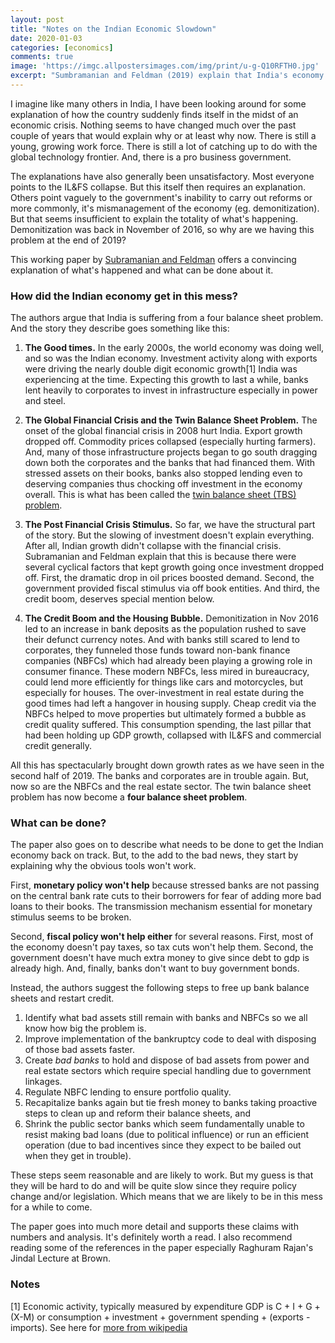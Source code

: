 ```yaml
---
layout: post
title: "Notes on the Indian Economic Slowdown"
date: 2020-01-03
categories: [economics]
comments: true
image: 'https://imgc.allpostersimages.com/img/print/u-g-Q10RFTH0.jpg'
excerpt: "Sumbramanian and Feldman (2019) explain that India's economy is sputtering because of a four balance sheet problem. And that monetary and fiscal policy won't help; significant reform and regulation will be required."
---
```


I imagine like many others in India, I have been looking around for some explanation of how the country suddenly finds itself in the midst of an economic crisis. Nothing seems to have changed much over the past couple of years that would explain why or at least why now. There is still a young, growing work force. There is still a lot of catching up to do with the global technology frontier. And, there is a pro business government.

The explanations have also generally been unsatisfactory. Most everyone points to the IL&FS collapse. But this itself then requires an explanation. Others point vaguely to the government's inability to carry out reforms or more commonly, it's mismanagement of the economy (eg. demonitization). But that seems insufficient to explain the totality of what's happening. Demonitization was back in November of 2016, so why are we having this problem at the end of 2019?

This working paper by [Subramanian and Feldman][paper] offers a convincing explanation of what's happened and what can be done about it.

### How did the Indian economy get in this mess?
The authors argue that India is suffering from a four balance sheet problem. And the story they describe goes something like this:

1. **The Good times.** In the early 2000s, the world economy was doing well, and so was the Indian economy. Investment activity along with exports were driving the nearly double digit economic growth[1] India was experiencing at the time. Expecting this growth to last a while, banks lent heavily to corporates to invest in infrastructure especially in power and steel.

2. **The Global Financial Crisis and the Twin Balance Sheet Problem.** The onset of the global financial crisis in 2008 hurt India. Export growth dropped off. Commodity prices collapsed (especially hurting farmers). And, many of those infrastructure projects began to go south dragging down both the corporates and the banks that had financed them. With stressed assets on their books, banks also stopped lending even to deserving companies thus chocking off investment in the economy overall. This is what has been called the [twin balance sheet (TBS) problem][economist].

3. **The Post Financial Crisis Stimulus.** So far, we have the structural part of the story. But the slowing of investment doesn't explain everything. After all, Indian growth didn't collapse with the financial crisis. Subramanian and Feldman explain that this is because there were several cyclical factors that kept growth going once investment dropped off. First, the dramatic drop in oil prices boosted demand. Second, the government provided fiscal stimulus via off book entities. And third, the credit boom, deserves special mention below.

4. **The Credit Boom and the Housing Bubble.** Demonitization in Nov 2016 led to an increase in bank deposits as the population rushed to save their defunct currency notes. And with banks still scared to lend to corporates, they funneled those funds toward non-bank finance companies (NBFCs) which had already been playing a growing role in consumer finance. These modern NBFCs,  less mired in bureaucracy, could lend more efficiently for things like cars and motorcycles, but especially for houses. The over-investment in real estate during the good times had left a hangover in housing supply. Cheap credit via the NBFCs helped to move properties but ultimately formed a bubble as credit quality suffered. This consumption spending, the last pillar that had been holding up GDP growth, collapsed with IL&FS and commercial credit generally.

All this has spectacularly brought down growth rates as we have seen in the second half of 2019. The banks and corporates are in trouble again. But, now so are the NBFCs and the real estate sector. The twin balance sheet problem has now become a **four balance sheet problem**.

### What can be done?
The paper also goes on to describe what needs to be done to get the Indian economy back on track. But, to the add to the bad news, they start by explaining why the obvious tools won't work.

First, **monetary policy won't help** because stressed banks are not passing on the central bank rate cuts to their borrowers for fear of adding more bad loans to their books. The transmission mechanism essential for monetary stimulus seems to be broken.

Second, **fiscal policy won't help either** for several reasons. First, most of the economy doesn't pay taxes, so tax cuts won't help them. Second, the government doesn't have much extra money to give since debt to gdp is already high. And, finally, banks don't want to buy government bonds.

Instead, the authors suggest the following steps to free up bank balance sheets and restart credit.

1. Identify what bad assets still remain with banks and NBFCs so we all know how big the problem is.
2. Improve implementation of the bankruptcy code to deal with disposing of those bad assets faster.
3. Create _bad banks_ to hold and dispose of bad assets from power and real estate sectors which require special handling due to government linkages.
4. Regulate NBFC lending to ensure portfolio quality.
5. Recapitalize banks again but tie fresh money to banks taking proactive steps to clean up and reform their balance sheets, and
6. Shrink the public sector banks which seem fundamentally unable to resist making bad loans (due to political influence) or run an efficient operation (due to bad incentives since they expect to be bailed out when they get in trouble).

These steps seem reasonable and are likely to work. But my guess is that they will be hard to do and will be quite slow since they require policy change and/or legislation. Which means that we are likely to be in this mess for a while to come.

The paper goes into much more detail and supports these claims with numbers and analysis. It's definitely worth a read. I also recommend reading some of the references in the paper especially Raghuram Rajan's Jindal Lecture at Brown.

### Notes
[paper]:https://www.hks.harvard.edu/centers/cid/publications/faculty-working-papers/india-great-slowdown
[economist]:https://www.economist.com/finance-and-economics/2017/03/02/indias-twin-balance-sheet-problem
[1] Economic activity, typically measured by expenditure GDP is C + I + G + (X-M) or consumption + investment + government spending + (exports - imports). See here for [more from wikipedia](https://en.wikipedia.org/wiki/Gross_domestic_product#Expenditure_approach)
